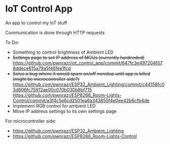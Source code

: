 # IoT Control App
An app to control my IoT stuff

Communication is done through HTTP requests

To Do:
- Something to control brightness of Ambient LED
- ~~Settings page to set IP address of MCUs (currently hardcoded)~~ https://github.com/pwnrazr/iot_control_app/commit/647fc3e497204f078ddece615a79a5f46fee1fcd
- ~~Solve a bug where it would spam on/off nonstop until app is killed (might be microcontroller side?)~~
https://github.com/pwnrazr/ESP32_Ambient_Lighting/commit/c44158fc03d606fc75912ae00c070b030b8bf715
https://github.com/pwnrazr/ESP8266_Room-Lights-Control/commit/a3f4c5e6cd2501ea6a343855f4e0ee42b6cfb4de
- Implement RGB control for ambient LED
- Move IP address settings to its own settings page

For microcontroller side:
- https://github.com/pwnrazr/ESP32_Ambient_Lighting
- https://github.com/pwnrazr/ESP8266_Room-Lights-Control
